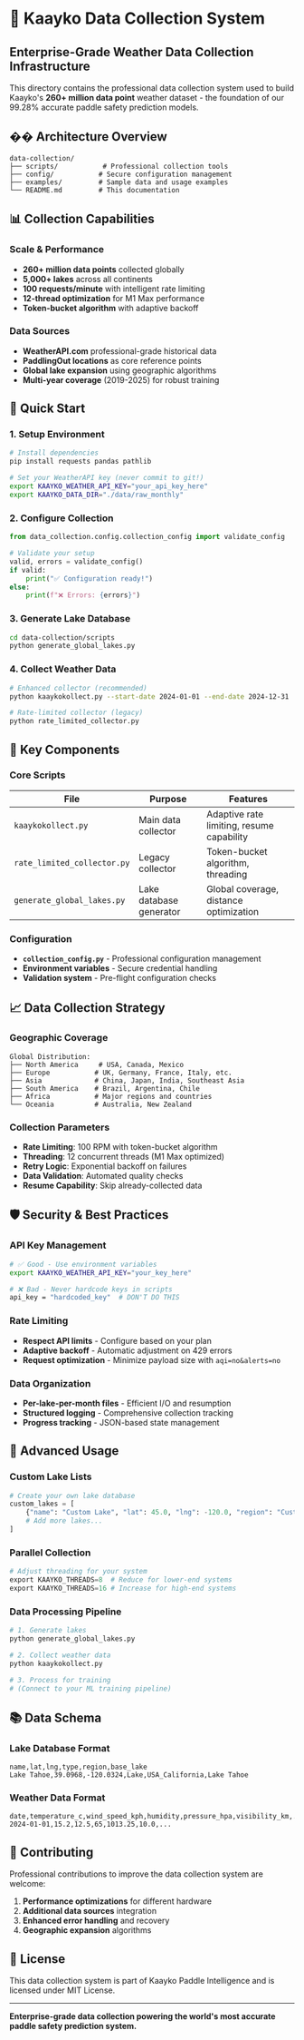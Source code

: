 # 🌊 Kaayko Data Collection System

## **Enterprise-Grade Weather Data Collection Infrastructure**

This directory contains the professional data collection system used to build Kaayko's **260+ million data point** weather dataset - the foundation of our 99.28% accurate paddle safety prediction models.

## ��️ **Architecture Overview**

```
data-collection/
├── scripts/           # Professional collection tools
├── config/           # Secure configuration management  
├── examples/         # Sample data and usage examples
└── README.md         # This documentation
```

## 📊 **Collection Capabilities**

### **Scale & Performance**
- **260+ million data points** collected globally
- **5,000+ lakes** across all continents
- **100 requests/minute** with intelligent rate limiting
- **12-thread optimization** for M1 Max performance
- **Token-bucket algorithm** with adaptive backoff

### **Data Sources**
- **WeatherAPI.com** professional-grade historical data
- **PaddlingOut locations** as core reference points
- **Global lake expansion** using geographic algorithms
- **Multi-year coverage** (2019-2025) for robust training

## 🚀 **Quick Start**

### **1. Setup Environment**
```bash
# Install dependencies
pip install requests pandas pathlib

# Set your WeatherAPI key (never commit to git!)
export KAAYKO_WEATHER_API_KEY="your_api_key_here"
export KAAYKO_DATA_DIR="./data/raw_monthly"
```

### **2. Configure Collection**
```python
from data_collection.config.collection_config import validate_config

# Validate your setup
valid, errors = validate_config()
if valid:
    print("✅ Configuration ready!")
else:
    print(f"❌ Errors: {errors}")
```

### **3. Generate Lake Database**
```bash
cd data-collection/scripts
python generate_global_lakes.py
```

### **4. Collect Weather Data**
```bash
# Enhanced collector (recommended)
python kaaykokollect.py --start-date 2024-01-01 --end-date 2024-12-31

# Rate-limited collector (legacy)
python rate_limited_collector.py
```

## 🔧 **Key Components**

### **Core Scripts**

| **File** | **Purpose** | **Features** |
|----------|-------------|--------------|
| `kaaykokollect.py` | Main data collector | Adaptive rate limiting, resume capability |
| `rate_limited_collector.py` | Legacy collector | Token-bucket algorithm, threading |
| `generate_global_lakes.py` | Lake database generator | Global coverage, distance optimization |

### **Configuration**
- **`collection_config.py`** - Professional configuration management
- **Environment variables** - Secure credential handling
- **Validation system** - Pre-flight configuration checks

## 📈 **Data Collection Strategy**

### **Geographic Coverage**
```
Global Distribution:
├── North America     # USA, Canada, Mexico
├── Europe           # UK, Germany, France, Italy, etc.
├── Asia             # China, Japan, India, Southeast Asia
├── South America    # Brazil, Argentina, Chile
├── Africa           # Major regions and countries
└── Oceania          # Australia, New Zealand
```

### **Collection Parameters**
- **Rate Limiting**: 100 RPM with token-bucket algorithm
- **Threading**: 12 concurrent threads (M1 Max optimized)
- **Retry Logic**: Exponential backoff on failures
- **Data Validation**: Automated quality checks
- **Resume Capability**: Skip already-collected data

## 🛡️ **Security & Best Practices**

### **API Key Management**
```bash
# ✅ Good - Use environment variables
export KAAYKO_WEATHER_API_KEY="your_key_here"

# ❌ Bad - Never hardcode keys in scripts
api_key = "hardcoded_key"  # DON'T DO THIS
```

### **Rate Limiting**
- **Respect API limits** - Configure based on your plan
- **Adaptive backoff** - Automatic adjustment on 429 errors
- **Request optimization** - Minimize payload size with `aqi=no&alerts=no`

### **Data Organization**
- **Per-lake-per-month files** - Efficient I/O and resumption
- **Structured logging** - Comprehensive collection tracking
- **Progress tracking** - JSON-based state management

## 🎯 **Advanced Usage**

### **Custom Lake Lists**
```python
# Create your own lake database
custom_lakes = [
    {"name": "Custom Lake", "lat": 45.0, "lng": -120.0, "region": "Custom"},
    # Add more lakes...
]
```

### **Parallel Collection**
```python
# Adjust threading for your system
export KAAYKO_THREADS=8  # Reduce for lower-end systems
export KAAYKO_THREADS=16 # Increase for high-end systems
```

### **Data Processing Pipeline**
```bash
# 1. Generate lakes
python generate_global_lakes.py

# 2. Collect weather data  
python kaaykokollect.py

# 3. Process for training
# (Connect to your ML training pipeline)
```

## 📚 **Data Schema**

### **Lake Database Format**
```csv
name,lat,lng,type,region,base_lake
Lake Tahoe,39.0968,-120.0324,Lake,USA_California,Lake Tahoe
```

### **Weather Data Format**
```csv
date,temperature_c,wind_speed_kph,humidity,pressure_hpa,visibility_km,...
2024-01-01,15.2,12.5,65,1013.25,10.0,...
```

## 🤝 **Contributing**

Professional contributions to improve the data collection system are welcome:

1. **Performance optimizations** for different hardware
2. **Additional data sources** integration
3. **Enhanced error handling** and recovery
4. **Geographic expansion** algorithms

## 📄 **License**

This data collection system is part of Kaayko Paddle Intelligence and is licensed under MIT License.

---

**Enterprise-grade data collection powering the world's most accurate paddle safety prediction system.**
